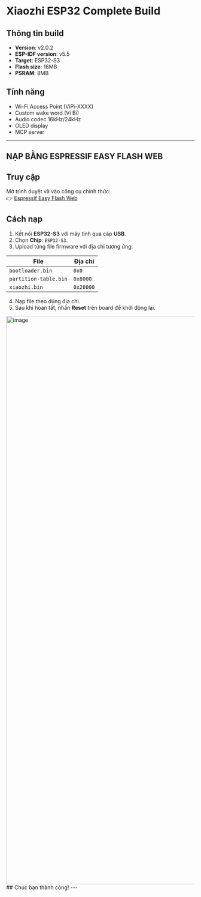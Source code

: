 # Xiaozhi ESP32 Complete Build

## Thông tin build
- **Version**: v2.0.2
- **ESP-IDF version**: v5.5
- **Target**: ESP32-S3
- **Flash size**: 16MB
- **PSRAM**: 8MB

## Tính năng
- Wi-Fi Access Point (ViPi-XXXX)
- Custom wake word (Vi Bi)
- Audio codec 16kHz/24kHz
- OLED display
- MCP server

---

## NẠP BẰNG ESPRESSIF EASY FLASH WEB
## Truy cập
Mở trình duyệt và vào công cụ chính thức:  
👉 [Espressif Easy Flash Web](https://espressif.github.io/esptool-js/)

## Cách nạp
1. Kết nối **ESP32-S3** với máy tính qua cáp **USB**.  
2. Chọn **Chip**: `ESP32-S3`.  
3. Upload từng file firmware với địa chỉ tương ứng:  

| File                | Địa chỉ   |
|---------------------|-----------|
| `bootloader.bin`    | `0x0`     |
| `partition-table.bin` | `0x8000`  |
| `xiaozhi.bin`       | `0x20000` |

4. Nạp file theo đúng địa chỉ.  
5. Sau khi hoàn tất, nhấn **Reset** trên board để khởi động lại.  
<img width="2630" height="1514" alt="image" src="https://github.com/user-attachments/assets/bec38636-f41c-4e58-a8f7-91b1f897912b" />
## Chúc bạn thành công!
---

